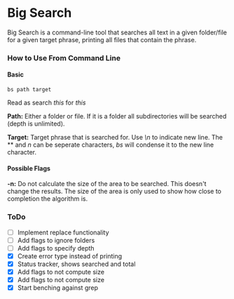 # Big Search

Big Search is a command-line tool that searches all text in a given folder/file for a given target phrase, printing all files that contain the phrase.

### How to Use From Command Line
#### Basic
```
bs path target
```
Read as search *this* for *this*

**Path:** Either a folder or file. If it is a folder all subdirectories will be searched (depth is unlimited).

**Target:** Target phrase that is searched for. Use *\n* to indicate new line. The *\* and *n* can be seperate characters, *bs* will condense it to the new line character.

#### Possible Flags
**-n:** Do not calculate the size of the area to be searched. This doesn't change the results. The size of the area is only used to show how close to completion the algorithm is.

### ToDo
* [ ] Implement replace functionality
* [ ] Add flags to ignore folders
* [ ] Add flags to specify depth
* [x] Create error type instead of printing
* [x] Status tracker, shows searched and total
* [x] Add flags to not compute size
* [x] Add flags to not compute size
* [x] Start benching against grep
